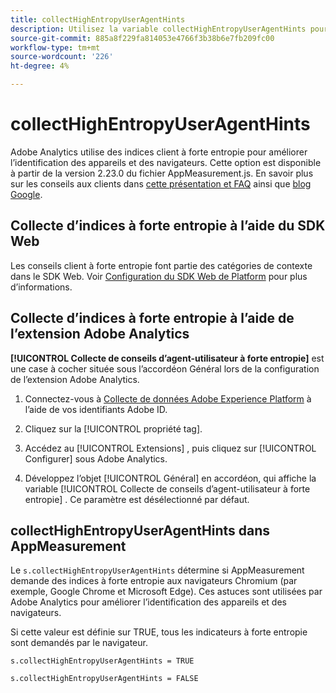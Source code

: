 ```yaml
---
title: collectHighEntropyUserAgentHints
description: Utilisez la variable collectHighEntropyUserAgentHints pour déterminer si Adobe va demander des indicateurs d’entropie élevée aux navigateurs Chrome et Microsoft Edge (par exemple, Google Chrome et Edge).
source-git-commit: 885a8f229fa814053e4766f3b38b6e7fb209fc00
workflow-type: tm+mt
source-wordcount: '226'
ht-degree: 4%

---
```



# collectHighEntropyUserAgentHints

Adobe Analytics utilise des indices client à forte entropie pour améliorer l’identification des appareils et des navigateurs. Cette option est disponible à partir de la version 2.23.0 du fichier AppMeasurement.js. En savoir plus sur les conseils aux clients dans [cette présentation et FAQ](/help/technotes/client-hints.md) ainsi que [blog Google](https://web.dev/user-agent-client-hints/).

## Collecte d’indices à forte entropie à l’aide du SDK Web

Les conseils client à forte entropie font partie des catégories de contexte dans le SDK Web. Voir [Configuration du SDK Web de Platform](https://experienceleague.adobe.com/docs/experience-platform/edge/fundamentals/configuring-the-sdk.html?lang=en) pour plus d’informations.

## Collecte d’indices à forte entropie à l’aide de l’extension Adobe Analytics

**[!UICONTROL Collecte de conseils d’agent-utilisateur à forte entropie]** est une case à cocher située sous l’accordéon Général lors de la configuration de l’extension Adobe Analytics.

1. Connectez-vous à [Collecte de données Adobe Experience Platform](https://experience.adobe.com/#/@adobepm/data-collection) à l’aide de vos identifiants Adobe ID.

1. Cliquez sur la [!UICONTROL propriété tag].

1. Accédez au [!UICONTROL Extensions] , puis cliquez sur [!UICONTROL Configurer] sous Adobe Analytics.

1. Développez l’objet [!UICONTROL Général] en accordéon, qui affiche la variable [!UICONTROL Collecte de conseils d’agent-utilisateur à forte entropie] . Ce paramètre est désélectionné par défaut.

## collectHighEntropyUserAgentHints dans AppMeasurement

Le `s.collectHighEntropyUserAgentHints` détermine si AppMeasurement demande des indices à forte entropie aux navigateurs Chromium (par exemple, Google Chrome et Microsoft Edge). Ces astuces sont utilisées par Adobe Analytics pour améliorer l’identification des appareils et des navigateurs.

Si cette valeur est définie sur TRUE, tous les indicateurs à forte entropie sont demandés par le navigateur.

`s.collectHighEntropyUserAgentHints = TRUE`

`s.collectHighEntropyUserAgentHints = FALSE`
